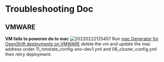 # Troubleshooting Doc


## VMWARE
**VM fails to poweron do to mac**
![20220222125457](https://i.imgur.com/WHQoAw4.png)
Run  [mac Generator for OpenShift deployments on VMWARE](https://gist.github.com/tosin2013/eb9e67ab88da09b9597f1b7760f199c9) delete the vm  and update the mac address under 11_nmstate_config-sno-dev1.yml and 08_cluster_config.yml then retry deployment.